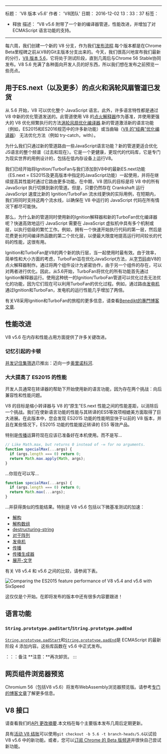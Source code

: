 ***

标题： 'V8 版本 v5.6'
作者： 'V8团队'
日期： 2016-12-02 13：33：37
标签：

*   释放
    描述： “V8 v5.6 附带了一个新的编译器管道，性能改进，并增加了对 ECMAScript 语言功能的支持。

***

每六周，我们创建一个新的 V8 分支，作为我们[发布流程](/docs/release-process).每个版本都是在Chrome Beta里程碑之前从V8的Git主版本分支出来的。今天，我们很高兴地宣布我们最新的分行，[V8 版本 5.6](https://chromium.googlesource.com/v8/v8.git/+log/branch-heads/5.6)，它将处于测试阶段，直到几周后与Chrome 56 Stable协同发布。V8 5.6 充满了各种面向开发人员的好东西，所以我们想在发布之前预览一些亮点。

## 用于ES.next（以及更多）的点火和涡轮风扇管道已发货

从 5.6 开始，V8 可以优化整个 JavaScript 语言。此外，许多语言特性都是通过 V8 中新的优化管道发送的。此管道使用 V8 的[点火解释器](/blog/ignition-interpreter)作为基准，并使用更强大的 V8 优化频繁执行的方法[涡轮风扇优化编译器](/docs/turbofan).新的管道激活新的语言功能（例如，ES2015和ES2016规范中的许多新功能）或当曲轴（[V8 的“经典”优化编译器](https://blog.chromium.org/2010/12/new-crankshaft-for-v8.html)） 无法优化方法（例如 try-catch，with）。

为什么我们只通过新的管道路由一些JavaScript语言功能？新的管道更适合优化JS语言的整个频谱（过去和现在）。它是一个更健康，更现代的代码库，它是专门为现实世界的用例设计的，包括在低内存设备上运行V8。

我们已经开始将Ignition/TurboFan与我们添加到V8中的最新ES.next功能（ES.next = ES2015及更高版本中指定的JavaScript功能）一起使用，并将在继续提高其性能时通过它路由更多功能。在中期，V8 团队的目标是将 V8 中的所有 JavaScript 执行切换到新的管道。但是，只要仍然存在 Crankshaft 运行 JavaScript 速度比新的 Ignition/TurboFan 流水线更快的实际用例，在短期内，我们将同时支持这两个流水线，以确保在 V8 中运行的 JavaScript 代码在所有情况下都尽可能快。

那么，为什么新的管道同时使用新的Ignition解释器和新的TurboFan优化编译器呢？快速高效地运行 JavaScript 需要在 JavaScript 虚拟机中具有多个机制或层，以执行低级的繁忙工作。例如，拥有一个快速开始执行代码的第一层，然后是花费更长时间编译热函数的第二个优化层，以便最大限度地提高运行时间较长的代码的性能，这很有用。

Ignition和TurboFan是V8的两个新的执行层，当一起使用时最有效。由于效率，简单性和大小方面的考虑，TurboFan旨在优化JavaScript方法，从[字节码](https://en.wikipedia.org/wiki/Bytecode)由V8的点火解释器制作。通过将两个组件设计为紧密协作，由于另一个组件的存在，可以对两者进行优化。因此，从5.6开始，TurboFan将优化的所有功能首先通过Ignition解释器运行。使用这种统一的Ignition/TurboFan管道可以优化过去无法优化的功能，因为它们现在可以利用TurboFan的优化过程。例如，通过路由[发电机](https://developer.mozilla.org/en-US/docs/Web/JavaScript/Reference/Statements/function\*)通过Ignition和TurboFan，发电机的运行性能几乎增加了两倍。

有关V8采用Ignition和TurboFan的旅程的更多信息，请查看[Benedikt的專門博客文章](https://benediktmeurer.de/2016/11/25/v8-behind-the-scenes-november-edition/).

## 性能改进

V8 v5.6 在内存和性能占用方面提供了许多关键改进。

### 记忆引起的卡顿

[并发记住集筛选](https://bugs.chromium.org/p/chromium/issues/detail?id=648568)已推出：迈向一步[奥里诺科河](/blog/orinoco).

### 大大提高了 ES2015 的性能

开发人员通常在转译器的帮助下开始使用新的语言功能，因为存在两个挑战：向后兼容性和性能问题。

V8 的目标是缩小转译器与 V8 的“原生”ES.next 性能之间的性能差距，以消除后一个挑战。我们在使新语言功能的性能与其转译的ES5等效项相媲美方面取得了巨大进展。在此版本中，您会发现 ES2015 功能的性能明显快于以前的 V8 版本，并且在某些情况下，ES2015 功能的性能接近转译的 ES5 等效产品。

特别是[传播](https://developer.mozilla.org/en/docs/Web/JavaScript/Reference/Operators/Spread_operator)运算符现在应该已准备好在本机使用。而不是写...

```js
// Like Math.max, but returns 0 instead of -∞ for no arguments.
function specialMax(...args) {
  if (args.length === 0) return 0;
  return Math.max.apply(Math, args);
}
```

...你现在可以写...

```js
function specialMax(...args) {
  if (args.length === 0) return 0;
  return Math.max(...args);
}
```

...并获得类似的性能结果。特别是 V8 v5.6 包括以下微基准测试的加速：

*   [解构](https://github.com/fhinkel/six-speed/tree/master/tests/destructuring)
*   [解构数组](https://github.com/fhinkel/six-speed/tree/master/tests/destructuring-array)
*   [destructuring-string](https://github.com/fhinkel/six-speed/tree/master/tests/destructuring-string)
*   [对于阵列](https://github.com/fhinkel/six-speed/tree/master/tests/for-of-array)
*   [发电机](https://github.com/fhinkel/six-speed/tree/master/tests/generator)
*   [传播](https://github.com/fhinkel/six-speed/tree/master/tests/spread)
*   [传播生成器](https://github.com/fhinkel/six-speed/tree/master/tests/spread-generator)
*   [展开-文字](https://github.com/fhinkel/six-speed/tree/master/tests/spread-literal)

有关 V8 v5.4 和 v5.6 之间的比较，请参阅下表。

![Comparing the ES2015 feature performance of V8 v5.4 and v5.6 with SixSpeed](../_img/v8-release-56/perf.png)

这仅仅是个开始。在即将发布的版本中还有很多内容要跟进！

## 语言功能

### `String.prototype.padStart`/`String.prototype.padEnd`

[`String.prototype.padStart`](https://developer.mozilla.org/en-US/docs/Web/JavaScript/Reference/Global_Objects/String/padStart)和[`String.prototype.padEnd`](https://developer.mozilla.org/en-US/docs/Web/JavaScript/Reference/Global_Objects/String/padEnd)是 ECMAScript 的最新阶段 4 添加内容。这些库函数在 v5.6 中正式发布。

：：：备注
**注意：**再次卸货。
:::

## 网页组件浏览器预览

Chromium 56（包括V8 v5.6）将发布WebAssembly浏览器预览版。请参考[专门的博客文章](/blog/webassembly-browser-preview)了解更多信息。

## V8 接口

请查看我们的[API 更改摘要](https://docs.google.com/document/d/1g8JFi8T_oAE\_7uAri7Njtig7fKaPDfotU6huOa1alds/edit).本文档在每个主要版本发布几周后定期更新。

具有[活动 V8 结账](/docs/source-code#using-git)可以使用`git checkout -b 5.6 -t branch-heads/5.6`以试验 V8 v5.6 中的新功能。或者，您可以[订阅 Chrome 的 Beta 版频道](https://www.google.com/chrome/browser/beta.html)并很快自己尝试新功能。
